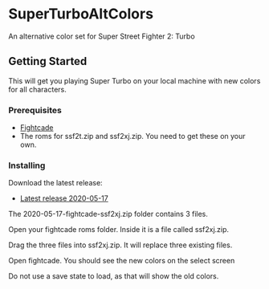 # SuperTurboAltColors
An alternative color set for Super Street Fighter 2: Turbo

## Getting Started
This will get you playing Super Turbo on your local machine with new colors for all characters.

### Prerequisites
 * [Fightcade](http://www.fightcade.com/)
 * The roms for ssf2t.zip and ssf2xj.zip. You need to get these on your own.
 
### Installing
Download the latest release:
 * [Latest release 2020-05-17](https://github.com/zass30/SuperTurboAltColors/blob/master/2020-05-17-fightcade-ssf2xj.zip?raw=true)

The 2020-05-17-fightcade-ssf2xj.zip folder contains 3 files.

Open your fightcade roms folder. Inside it is a file called ssf2xj.zip.

Drag the three files into ssf2xj.zip. It will replace three existing files.

Open fightcade. You should see the new colors on the select screen

Do not use a save state to load, as that will show the old colors.
